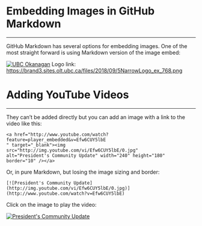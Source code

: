# Embedding Images in GitHub Markdown
---
GitHub Markdown has several options for embedding images. One of the most straight forward is using Markdown version of the image embed:

[![UBC Okanagan](https://brand3.sites.olt.ubc.ca/files/2018/09/5NarrowLogo_ex_768.png "UBCO")](https://brand3.sites.olt.ubc.ca/files/2018/09/5NarrowLogo_ex_768.png)
Logo link: <https://brand3.sites.olt.ubc.ca/files/2018/09/5NarrowLogo_ex_768.png>

# Adding YouTube Videos
---
They can’t be added directly but you can add an image with a link to the video like this:

```
<a href="http://www.youtube.com/watch?feature=player_embedded&v=Efw6CUY5lbE
" target="_blank"><img src="http://img.youtube.com/vi/Efw6CUY5lbE/0.jpg" 
alt="President's Community Update" width="240" height="180" border="10" /></a>
```

Or, in pure Markdown, but losing the image sizing and border:

``[![President's Community Update](http://img.youtube.com/vi/Efw6CUY5lbE/0.jpg)](http://www.youtube.com/watch?v=Efw6CUY5lbE)``

Click on the image to play the video:

[![President's Community Update](http://img.youtube.com/vi/Efw6CUY5lbE/0.jpg)](http://www.youtube.com/watch?v=Efw6CUY5lbE)


